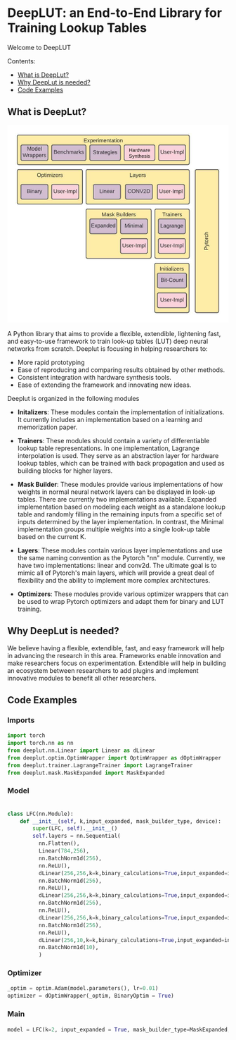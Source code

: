 # DeepLUT: an End-to-End Library for Training Lookup Tables

Welcome to DeepLUT

Contents:
<!-- TOC depthFrom:2 depthTo:6 withLinks:1 updateOnSave:1 orderedList:0 -->
* [What is DeepLut?](#what-is-deeplut)
* [Why DeepLut is needed?](#why-deeplut-is-needed)
* [Code Examples](#code-examples)
<!-- /TOC -->

## What is DeepLut?

![Deeplut Architecture](images/architecture.jpeg)

A Python library that aims to provide a flexible, extendible, lightening fast, and easy-to-use framework to train look-up tables (LUT) deep neural networks from scratch. Deeplut is focusing in helping researchers to:

* More rapid prototyping
* Ease of reproducing and comparing results obtained by other methods.
* Consistent integration with hardware synthesis tools. 
* Ease of extending the framework and innovating new ideas.

Deeplut is organized in the following modules

* **Initalizers**: These modules contain the implementation of initializations. It currently includes an implementation based on a learning and memorization paper.

* **Trainers**: These modules should contain a variety of differentiable lookup table representations. In one implementation, Lagrange interpolation is used. They serve as an abstraction layer for hardware lookup tables, which can be trained with back propagation and used as building blocks for higher layers.

* **Mask Builder**: These modules provide various implementations of how weights in normal neural network layers can be displayed in look-up tables. There are currently two implementations available. Expanded implementation based on modeling each weight as a standalone lookup table and randomly filling in the remaining inputs from a specific set of inputs determined by the layer implementation. In contrast, the Minimal implementation groups multiple weights into a single look-up table based on the current K.

* **Layers**: These modules contain various layer implementations and use the same naming convention as the Pytorch "nn" module. Currently, we have two implementations: linear and conv2d. The ultimate goal is to mimic all of Pytorch's main layers, which will provide a great deal of flexibility and the ability to implement more complex architectures.

* **Optimizers**: These modules provide various optimizer wrappers that can be used to wrap Pytorch optimizers and adapt them for binary and LUT training.

## Why DeepLut is needed?
We believe having a flexible, extendible, fast, and easy framework will help in advancing the research in this area. Frameworks enable innovation and make researchers focus on experimentation. Extendible will help in building an ecosystem between researchers to add plugins and implement innovative modules to benefit all other researchers.

## Code Examples

### Imports

```python
import torch
import torch.nn as nn
from deeplut.nn.Linear import Linear as dLinear
from deeplut.optim.OptimWrapper import OptimWrapper as dOptimWrapper
from deeplut.trainer.LagrangeTrainer import LagrangeTrainer
from deeplut.mask.MaskExpanded import MaskExpanded
```

### Model

```python 

class LFC(nn.Module):
    def __init__(self, k,input_expanded, mask_builder_type, device):
        super(LFC, self).__init__()
        self.layers = nn.Sequential(
          nn.Flatten(),
          Linear(784,256),
          nn.BatchNorm1d(256),
          nn.ReLU(),     
          dLinear(256,256,k=k,binary_calculations=True,input_expanded=input_expanded,trainer_type=LagrangeTrainer, mask_builder_type=mask_builder_type,bias=False,device=device),
          nn.BatchNorm1d(256),
          nn.ReLU(),   
          dLinear(256,256,k=k,binary_calculations=True,input_expanded=input_expanded,trainer_type=LagrangeTrainer, mask_builder_type=mask_builder_type,bias=False,device=device),
          nn.BatchNorm1d(256),
          nn.ReLU(),  
          dLinear(256,256,k=k,binary_calculations=True,input_expanded=input_expanded,trainer_type=LagrangeTrainer, mask_builder_type=mask_builder_type,bias=False,device=device),
          nn.BatchNorm1d(256),
          nn.ReLU(),       
          dLinear(256,10,k=k,binary_calculations=True,input_expanded=input_expanded,trainer_type=LagrangeTrainer, mask_builder_type=mask_builder_type,bias=False,device=device),
          nn.BatchNorm1d(10),  
          )
```

### Optimizer
```python
_optim = optim.Adam(model.parameters(), lr=0.01)
optimizer = dOptimWrapper(_optim, BinaryOptim = True)
```

### Main

```python
model = LFC(k=2, input_expanded = True, mask_builder_type=MaskExpanded, device= None)
```